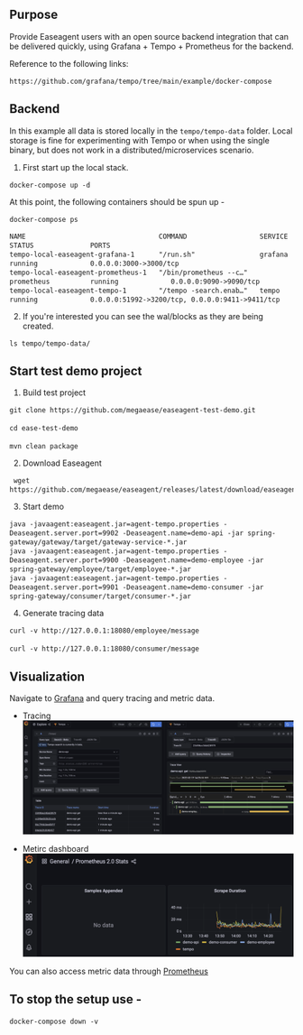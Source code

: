 ## Purpose
Provide Easeagent users with an open source backend integration that can be delivered quickly, using Grafana + Tempo + Prometheus for the backend.

Reference to the following links:
```
https://github.com/grafana/tempo/tree/main/example/docker-compose
```


## Backend
In this example all data is stored locally in the `tempo/tempo-data` folder. Local storage is fine for experimenting with Tempo
or when using the single binary, but does not work in a distributed/microservices scenario.

1. First start up the local stack.

```console
docker-compose up -d
```

At this point, the following containers should be spun up -

```console
docker-compose ps
```
```
NAME                                 COMMAND                  SERVICE             STATUS              PORTS
tempo-local-easeagent-grafana-1      "/run.sh"                grafana             running             0.0.0.0:3000->3000/tcp
tempo-local-easeagent-prometheus-1   "/bin/prometheus --c…"   prometheus          running             0.0.0.0:9090->9090/tcp
tempo-local-easeagent-tempo-1        "/tempo -search.enab…"   tempo               running             0.0.0.0:51992->3200/tcp, 0.0.0.0:9411->9411/tcp
```

2. If you're interested you can see the wal/blocks as they are being created.

```console
ls tempo/tempo-data/
```

## Start test demo project

1. Build test project
```
git clone https://github.com/megaease/easeagent-test-demo.git

cd ease-test-demo

mvn clean package

```
2. Download Easeagent 
```
 wget https://github.com/megaease/easeagent/releases/latest/download/easeagent.jar
```

3. Start demo

```
java -javaagent:easeagent.jar=agent-tempo.properties -Deaseagent.server.port=9902 -Deaseagent.name=demo-api -jar spring-gateway/gateway/target/gateway-service-*.jar
java -javaagent:easeagent.jar=agent-tempo.properties -Deaseagent.server.port=9900 -Deaseagent.name=demo-employee -jar spring-gateway/employee/target/employee-*.jar
java -javaagent:easeagent.jar=agent-tempo.properties -Deaseagent.server.port=9901 -Deaseagent.name=demo-consumer -jar spring-gateway/consumer/target/consumer-*.jar
```

4. Generate tracing data
```
curl -v http://127.0.0.1:18080/employee/message

curl -v http://127.0.0.1:18080/consumer/message

```

## Visualization

Navigate to [Grafana](http://localhost:3000/explore) and query tracing and metric data.

- Tracing
![image](./doc/images/tracing.png)

- Metirc dashboard
![image](./doc/images/metric.png)

You can also access metric data through [Prometheus](http://localhost:9090)

## To stop the setup use -

```console
docker-compose down -v
```
